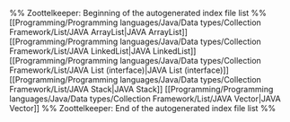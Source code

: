 %% Zoottelkeeper: Beginning of the autogenerated index file list  %%
 [[Programming/Programming languages/Java/Data types/Collection Framework/List/JAVA ArrayList|JAVA ArrayList]]
 [[Programming/Programming languages/Java/Data types/Collection Framework/List/JAVA LinkedList|JAVA LinkedList]]
 [[Programming/Programming languages/Java/Data types/Collection Framework/List/JAVA List (interface)|JAVA List (interface)]]
 [[Programming/Programming languages/Java/Data types/Collection Framework/List/JAVA Stack|JAVA Stack]]
 [[Programming/Programming languages/Java/Data types/Collection Framework/List/JAVA Vector|JAVA Vector]]
%% Zoottelkeeper: End of the autogenerated index file list  %%
